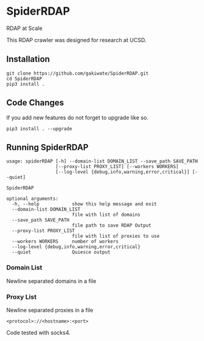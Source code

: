 # SpiderRDAP
RDAP at Scale

This RDAP crawler was designed for research at UCSD.

## Installation
```
git clone https://github.com/gakiwate/SpiderRDAP.git
cd SpiderRDAP
pip3 install .
```

## Code Changes
If you add new features do not forget to upgrade like so.
```
pip3 install . --upgrade
```

## Running SpiderRDAP
```
usage: spiderRDAP [-h] --domain-list DOMAIN_LIST --save_path SAVE_PATH
                  [--proxy-list PROXY_LIST] [--workers WORKERS]
                  [--log-level {debug,info,warning,error,critical}] [--quiet]

SpiderRDAP

optional arguments:
  -h, --help            show this help message and exit
  --domain-list DOMAIN_LIST
                        file with list of domains
  --save_path SAVE_PATH
                        file path to save RDAP Output
  --proxy-list PROXY_LIST
                        file with list of proxies to use
  --workers WORKERS     number of workers
  --log-level {debug,info,warning,error,critical}
  --quiet               Quiesce output
```

### Domain List
Newline separated domains in a file

### Proxy List
Newline separated proxies in a file
```
<protocol>://<hostname>:<port>
```

Code tested with socks4.